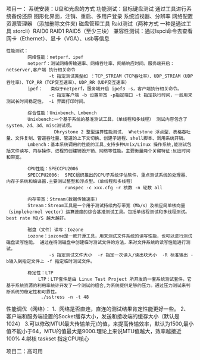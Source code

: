 <!--
 * @Author: sunshaochen 805960031@qq.com
 * @Date: 2022-10-24 09:53:02
 * @LastEditors: sunshaochen 805960031@qq.com
 * @LastEditTime: 2022-10-24 17:07:12
 * @FilePath: \ToFindWork\项目准备.md
 * @Description: 
-->
项目一：
    系统安装：U盘和光盘的方式
    功能测试：鼠标键盘测试
             通过工具进行系统备份还原
             图形化界面，注销、重启、多用户登录
             系统监视器、分辨率
             网络配置
             资源管理器 （添加删除文件夹)
             磁盘管理工具
             Raid测试（两种方式 一种是通过工具 storcli）RAID0 RAID1 RAID5（至少三块）
    兼容性测试：通过lspci命令去查看 网卡（Ethernet）、显卡（VGA）、usb等信息

    性能测试：
            网络性能：netperf、ipef 
            netperf：测试网络传输速率、网络吞吐率、网络响应时间。服务端开启：netserver,客户端 执行相关命令
                    -t 指定测试类型如 ：TCP_STREAM（TCP吞吐率）、UDP_STREAM（UDP吞吐率）、TCP_RR（TCP交互速率）、UDP_RR（UDP交互速率）
            ipef：   类似于netperf，服务端开启 ipef3 -s，客户端执行相关命令。
                    -c 指定客户端 -b 设置带宽 -p指定端口 -t 指定执行时间，一般用来测试长时间稳定性。 -i 界面打印时间。

            综合性能：Unixbench、Lmbench
            Unixbench:一个基于系统的基准测试工具，（单线程和多线程） 测试内容包含了system、2d、3d、misc测试项。
                      Dhrystone 2 整型运算性能测试、 Whetstone 浮点型、表格吞吐量、文件复制、管道吞吐量、管道的上下文切换、创建子进程、shell脚本、调用系统开销。
            Lmbench：基本系统调用的性能的工具,支持多种Unix/Linux 操作系统,能测试包括文件读写、内存操作、进程的创建销毁开销、网络等性能。主要衡量两个关键特征:反应时间和带宽。
            
            CPU性能：SPECCPU2006
            SPECCPU2006:  SPEC组织推出的CPU子系统评估软件，重点测试系统的处理器、内存子系统和编译器.主要测试整型和浮点型。（单线程和多线程）
                          runspec -c xxx.cfg -r 核数 -n 轮数 all 
            
            内存带宽：Stream(数据传输速率)
            Stream：Stream工具是一个用于测试持续内存带宽（Mb/s）及相应简单核向量（simplekernel vector）运算速度的综合基准测试工具。包括单线程测试和多线程测试。best rate MB/S 越大越好。
            
            磁盘（文件）读写：Iozone
            iozone：iozone是一款开源工具，用来测试文件系统的读写性能，也可以进行测试磁盘读写性能。 通过在待测磁盘中创建临时测试文件的方法，来对文件系统的读写性能进行测试。
                    -s 指定测试文件大小  -r 指定一次读入/读出块大小  -R 标准输出 -b输入到指定文件上 -f 指定临时测试文件。
                    
            稳定性：LTP
                LTP：LTP套件是由 Linux Test Project 所开发的一套系统测试套件。它基于系统资源的利用率统计开发了一个测试的组合,为系统提供足够的压力。通过压力测试来判断系统的稳定性和可靠性。
                 ./sstress -n -t 48
   性能调优（网络）：
            1、网络是否直连，直连的测试结果肯定性能更好一些。
            2、客户端和服务端设置的Socket缓存大小，发送和接收端的缓存大小（默认是1024）
            3.可以修改MTU(最大传输单元)的值，来提高传输效率，默认为1500,最小值不能小于64，MTU的值最大是9000.理论上来说MTU值越大，效率越接近100%
            4.绑核 taskset 指定CPU核心


项目二：高可用
